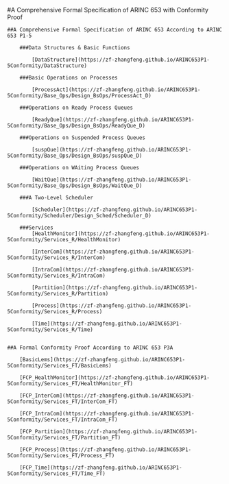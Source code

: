 
#A Comprehensive Formal Specification of ARINC 653 with Conformity Proof

    ##A Comprehensive Formal Specification of ARINC 653 According to ARINC 653 P1-5

        ###Data Structures & Basic Functions

            [DataStructure](https://zf-zhangfeng.github.io/ARINC653P1-5Conformity/DataStructure)

        ###Basic Operations on Processes

            [ProcessAct](https://zf-zhangfeng.github.io/ARINC653P1-5Conformity/Base_Ops/Design_BsOps/ProcessAct_D)
    
        ###Operations on Ready Process Queues

            [ReadyQue](https://zf-zhangfeng.github.io/ARINC653P1-5Conformity/Base_Ops/Design_BsOps/ReadyQue_D)

        ###Operations on Suspended Process Queues

            [suspQue](https://zf-zhangfeng.github.io/ARINC653P1-5Conformity/Base_Ops/Design_BsOps/suspQue_D)

        ###Operations on WAiting Process Queues
    
            [WaitQue](https://zf-zhangfeng.github.io/ARINC653P1-5Conformity/Base_Ops/Design_BsOps/WaitQue_D)

        ###A Two-Level Scheduler

            [Scheduler](https://zf-zhangfeng.github.io/ARINC653P1-5Conformity/Scheduler/Design_Sched/Scheduler_D)

        ###Services
            [HealthMonitor](https://zf-zhangfeng.github.io/ARINC653P1-5Conformity/Services_R/HealthMonitor)

            [InterCom](https://zf-zhangfeng.github.io/ARINC653P1-5Conformity/Services_R/InterCom)

            [IntraCom](https://zf-zhangfeng.github.io/ARINC653P1-5Conformity/Services_R/IntraCom)

            [Partition](https://zf-zhangfeng.github.io/ARINC653P1-5Conformity/Services_R/Partition)

            [Process](https://zf-zhangfeng.github.io/ARINC653P1-5Conformity/Services_R/Process)

            [Time](https://zf-zhangfeng.github.io/ARINC653P1-5Conformity/Services_R/Time)


    ##A Formal Conformity Proof According to ARINC 653 P3A

        [BasicLems](https://zf-zhangfeng.github.io/ARINC653P1-5Conformity/Services_FT/BasicLems)

        [FCP_HealthMonitor](https://zf-zhangfeng.github.io/ARINC653P1-5Conformity/Services_FT/HealthMonitor_FT)

        [FCP_InterCom](https://zf-zhangfeng.github.io/ARINC653P1-5Conformity/Services_FT/InterCom_FT)

        [FCP_IntraCom](https://zf-zhangfeng.github.io/ARINC653P1-5Conformity/Services_FT/IntraCom_FT)

        [FCP_Partition](https://zf-zhangfeng.github.io/ARINC653P1-5Conformity/Services_FT/Partition_FT)

        [FCP_Process](https://zf-zhangfeng.github.io/ARINC653P1-5Conformity/Services_FT/Process_FT)

        [FCP_Time](https://zf-zhangfeng.github.io/ARINC653P1-5Conformity/Services_FT/Time_FT)
